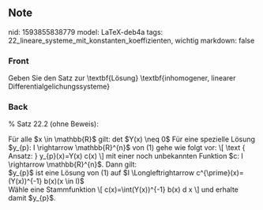 ## Note
nid: 1593855838779
model: LaTeX-deb4a
tags: 22_lineare_systeme_mit_konstanten_koeffizienten, wichtig
markdown: false

### Front
Geben Sie den Satz zur \textbf{Lösung} \textbf{inhomogener, linearer Differentialgelichungssysteme}

### Back
% Satz 22.2 (ohne Beweis):
<div>
  Für alle $x \in \mathbb{R}$ gilt: det $Y(x) \neq 0$ Für eine
  spezielle Lösung $y_{p}: I \rightarrow \mathbb{R}^{n}$ von (1)
  gehe wie folgt vor: \[ \text { Ansatz: } y_{p}(x)=Y(x) c(x) \]
  mit einer noch unbekannten Funktion $c: I \rightarrow
  \mathbb{R}^{n}$. Dann gilt:
</div>
<div>
  $y_{p}$ ist eine Lösung von (1) auf $I \Longleftrightarrow
  c^{\prime}(x)=(Y(x))^{-1} b(x)(x \in I)$
</div>
<div>
  Wähle eine Stammfunktion \[ c(x)=\int(Y(x))^{-1} b(x) d x \] und
  erhalte damit $y_{p}$.
</div>
